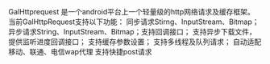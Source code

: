 GalHttprequest 是一个android平台上一个轻量级的http网络请求及缓存框架。
当前GalHttpRequest支持以下功能：
同步请求Stirng、InputStream、Bitmap；
异步请求String、InputStream、Bitmap；支持回调接口；
支持异步下载文件，提供监听进度回调接口；
支持缓存参数设置；
支持多线程及队列请求；
自动适配移动、联通、电信wap代理
支持快捷post请求